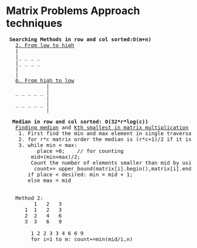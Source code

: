# Matrix Problems Approach techniques 
  <pre>
 <b>Searching Methods in row and col sorted:O(m+n)</b>
   <a href="https://github.com/teja963/DSA-and-MYSQL/blob/master/Matrix/2.%20Search.cpp">2. From low to high</a>
   |
   |_ _ _ _ 
   |_ _ _ _
   |
   |
   <a href="https://github.com/teja963/DSA-and-MYSQL/blob/master/matrix/6.%20Search%20in%20a%20row-column%20sorted%20matrix.cpp">6. From high to low</a>
             |
   _ _ _ _ _ |
             |
   _ _ _ _ _ |
             |
             
  <b>Median in row and col sorted: O(32*r*log(c))</b>
   <a href="https://github.com/teja963/DSA-and-MYSQL/blob/master/matrix/3.%20median.cpp">Finding median</a> and <a href="https://github.com/teja963/DSA-and-MYSQL/blob/master/Matrix/kth%20smallest%20in%20matrix%20multiplication/11.%20kth%20smallest%20in%20matrix%20multiplication.cpp">Kth smallest in matrix multiplication</a></b>
    1. First find the min and max element in single traversal
    2. for r*c matrix order the median is (r*c+1)/2 if it is arranged in sorted order, so the desired place is (r*c+1)/2
    3. while min < max:
          place =0;    // for counting 
        mid=(min+max)/2;
        Count the number of elements smaller than mid by using upperbound which takes log(c) time for each row
         count+= upper_bound(matrix[i].begin(),matrix[i].end(), mid) -matrix[i].begin()
       if place < desired: min = mid + 1;
       else max = mid
       
       
   Method 2:
         1   2   3
      1  1   2   3
      2  2   4   6
      3  3   6   9
      
        1 2 2 3 3 4 6 6 9
        for i=1 to m: count+=min(mid/i,n)
      
   </pre>    
      
